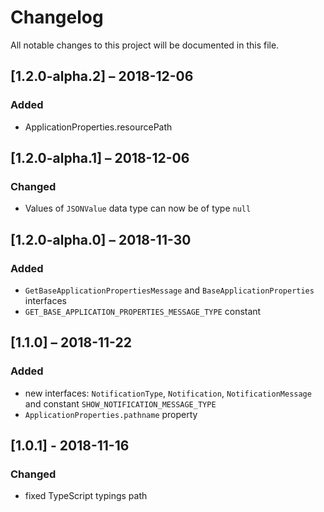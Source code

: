 # Changelog
All notable changes to this project will be documented in this file.

## [1.2.0-alpha.2] – 2018-12-06
### Added
- ApplicationProperties.resourcePath

## [1.2.0-alpha.1] – 2018-12-06
### Changed
- Values of `JSONValue` data type can now be of type `null`

## [1.2.0-alpha.0] – 2018-11-30
### Added
- `GetBaseApplicationPropertiesMessage` and `BaseApplicationProperties` interfaces
- `GET_BASE_APPLICATION_PROPERTIES_MESSAGE_TYPE` constant

## [1.1.0] – 2018-11-22
### Added
- new interfaces: `NotificationType`, `Notification`, `NotificationMessage` and constant
  `SHOW_NOTIFICATION_MESSAGE_TYPE`
- `ApplicationProperties.pathname` property  

## [1.0.1] -  2018-11-16
### Changed
- fixed TypeScript typings path
